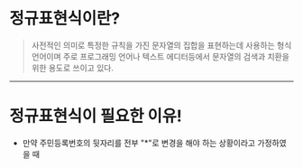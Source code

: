 # 정규표현식이란?

> 사전적인 의미로 특정한 규칙을 가진 문자열의 집합을 표현하는데 사용하는 형식 언어이며 주로 프로그래밍 언어나 텍스트 에디터등에서 문자열의 검색과 치환을 위한 용도로 쓰이고 있다.

---

# 정규표현식이 필요한 이유!

- 만약 주민등록번호의 뒷자리를 전부 "\*"로 변경을 해야 하는 상황이라고 가정하였을 때

